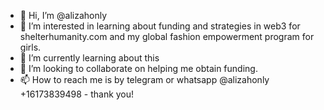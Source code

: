 - 👋 Hi, I’m @alizahonly
- 👀 I’m interested in learning about funding and strategies in web3 for shelterhumanity.com and my global fashion empowerment program for girls.
- 🌱 I’m currently learning about this
- 💞️ I’m looking to collaborate on helping me obtain funding.
- 📫 How to reach me is by telegram or whatsapp @alizahonly +16173839498 - thank you!

<!---
alizahonly/alizahonly is a ✨ special ✨ repository because its `README.md` (this file) appears on your GitHub profile.
You can click the Preview link to take a look at your changes.
--->
